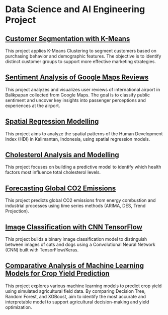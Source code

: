 # Data Science and AI Engineering Project

## [Customer Segmentation with K-Means](https://github.com/adhkaraa/Customer-segmentation-with-KMeans)  
This project applies K-Means Clustering to segment customers based on purchasing behavior and demographic features. The objective is to identify distinct customer groups to support more effective marketing strategies.

## [Sentiment Analysis of Google Maps Reviews](https://github.com/adhkaraa/Analysis-sentiment-Google-Maps-Review)  
This project analyzes and visualizes user reviews of international airport in Balikpapan collected from Google Maps. The goal is to classify public sentiment and uncover key insights into passenger perceptions and experiences at the airport.

## [Spatial Regression Modelling](https://github.com/adhkaraa/Spatial-regression)  
This project aims to analyze the spatial patterns of the Human Development Index (HDI) in Kalimantan, Indonesia, using spatial regression models.

## [Cholesterol Analysis and Modelling](https://github.com/adhkaraa/cholesterol-analysis-and-modelling)  
This project focuses on building a predictive model to identify which health factors most influence total cholesterol levels. 

## [Forecasting Global CO2 Emissions](https://github.com/adhkaraa/forecasting-co2-emision)  
This project predicts global CO2 emissions from energy combustion and industrial processes using time series methods (ARIMA, DES, Trend Projection).

## [Image Classification with CNN TensorFlow](https://github.com/adhkaraa/Image-classification-with-CNN-TensorFlow)  
This project builds a binary image classification model to distinguish between images of cats and dogs using a Convolutional Neural Network (CNN) built with TensorFlow/Keras.  

## [Comparative Analysis of Machine Learning Models for Crop Yield Prediction](https://github.com/adhkaraa/comparative_crop_yield_models)
This project explores various machine learning models to predict crop yield using simulated agricultural field data. By comparing Decision Tree, Random Forest, and XGBoost, aim to identify the most accurate and interpretable model to support agricultural decision-making and yield optimization.
